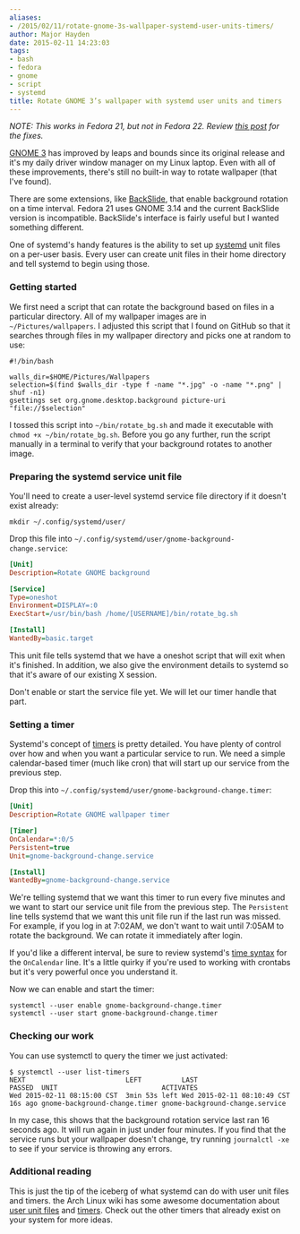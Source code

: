 ```yaml
---
aliases:
- /2015/02/11/rotate-gnome-3s-wallpaper-systemd-user-units-timers/
author: Major Hayden
date: 2015-02-11 14:23:03
tags:
- bash
- fedora
- gnome
- script
- systemd
title: Rotate GNOME 3’s wallpaper with systemd user units and timers
---
```


_NOTE: This works in Fedora 21, but not in Fedora 22. Review [this post][1] for the fixes._

[GNOME 3][2] has improved by leaps and bounds since its original release and it's my daily driver window manager on my Linux laptop. Even with all of these improvements, there's still no built-in way to rotate wallpaper (that I've found).

There are some extensions, like [BackSlide][3], that enable background rotation on a time interval. Fedora 21 uses GNOME 3.14 and the current BackSlide version is incompatible. BackSlide's interface is fairly useful but I wanted something different.

One of systemd's handy features is the ability to set up [systemd][4] unit files on a per-user basis. Every user can create unit files in their home directory and tell systemd to begin using those.

### Getting started

We first need a script that can rotate the background based on files in a particular directory. All of my wallpaper images are in `~/Pictures/wallpapers`. I adjusted this script that I found on GitHub so that it searches through files in my wallpaper directory and picks one at random to use:

```shell
#!/bin/bash

walls_dir=$HOME/Pictures/Wallpapers
selection=$(find $walls_dir -type f -name "*.jpg" -o -name "*.png" | shuf -n1)
gsettings set org.gnome.desktop.background picture-uri "file://$selection"
```

I tossed this script into `~/bin/rotate_bg.sh` and made it executable with `chmod +x ~/bin/rotate_bg.sh`. Before you go any further, run the script manually in a terminal to verify that your background rotates to another image.

### Preparing the systemd service unit file

You'll need to create a user-level systemd service file directory if it doesn't exist already:

```
mkdir ~/.config/systemd/user/
```

Drop this file into `~/.config/systemd/user/gnome-background-change.service`:

```ini
[Unit]
Description=Rotate GNOME background

[Service]
Type=oneshot
Environment=DISPLAY=:0
ExecStart=/usr/bin/bash /home/[USERNAME]/bin/rotate_bg.sh

[Install]
WantedBy=basic.target
```

This unit file tells systemd that we have a oneshot script that will exit when it's finished. In addition, we also give the environment details to systemd so that it's aware of our existing X session.

Don't enable or start the service file yet. We will let our timer handle that part.

### Setting a timer

Systemd's concept of [timers][5] is pretty detailed. You have plenty of control over how and when you want a particular service to run. We need a simple calendar-based timer (much like cron) that will start up our service from the previous step.

Drop this into `~/.config/systemd/user/gnome-background-change.timer`:

```ini
[Unit]
Description=Rotate GNOME wallpaper timer

[Timer]
OnCalendar=*:0/5
Persistent=true
Unit=gnome-background-change.service

[Install]
WantedBy=gnome-background-change.service
```

We're telling systemd that we want this timer to run every five minutes and we want to start our service unit file from the previous step. The `Persistent` line tells systemd that we want this unit file run if the last run was missed. For example, if you log in at 7:02AM, we don't want to wait until 7:05AM to rotate the background. We can rotate it immediately after login.

If you'd like a different interval, be sure to review systemd's [time syntax][6] for the `OnCalendar` line. It's a little quirky if you're used to working with crontabs but it's very powerful once you understand it.

Now we can enable and start the timer:

```
systemctl --user enable gnome-background-change.timer
systemctl --user start gnome-background-change.timer
```

### Checking our work

You can use systemctl to query the timer we just activated:

```
$ systemctl --user list-timers
NEXT                         LEFT          LAST                         PASSED  UNIT                          ACTIVATES
Wed 2015-02-11 08:15:00 CST  3min 53s left Wed 2015-02-11 08:10:49 CST  16s ago gnome-background-change.timer gnome-background-change.service
```

In my case, this shows that the background rotation service last ran 16 seconds ago. It will run again in just under four minutes. If you find that the service runs but your wallpaper doesn't change, try running `journalctl -xe` to see if your service is throwing any errors.

### Additional reading

This is just the tip of the iceberg of what systemd can do with user unit files and timers. the Arch Linux wiki has some awesome documentation about [user unit files][7] and [timers][8]. Check out the other timers that already exist on your system for more ideas.

 [1]: /2015/06/23/fedora-22-and-rotating-gnome-wallpaper-with-systemd-timers/
 [2]: http://www.gnome.org/gnome-3/
 [3]: https://extensions.gnome.org/extension/543/backslide/
 [4]: http://www.freedesktop.org/wiki/Software/systemd/
 [5]: http://www.freedesktop.org/software/systemd/man/systemd.timer.html
 [6]: http://www.freedesktop.org/software/systemd/man/systemd.time.html
 [7]: https://wiki.archlinux.org/index.php/Systemd/User
 [8]: https://wiki.archlinux.org/index.php/Systemd/Timers